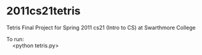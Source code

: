# 2011cs21tetris
Tetris Final Project for Spring 2011 cs21 (Intro to CS) at Swarthmore College

To run: <br/>&nbsp;&nbsp;&nbsp;&nbsp;&lt;python tetris.py&gt;
